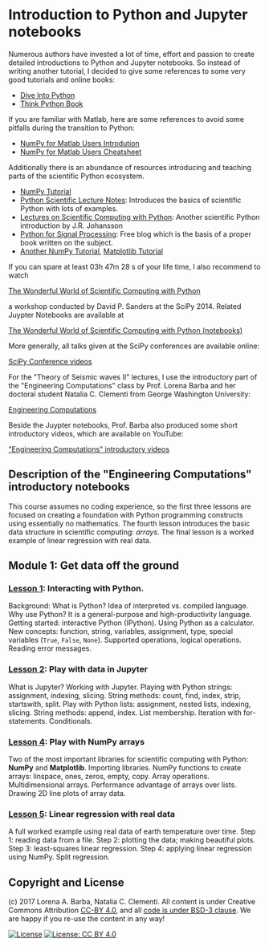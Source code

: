 # Introduction to Python and Jupyter notebooks

Numerous authors have invested a lot of time, effort and passion to create detailed introductions to Python and Jupyter notebooks.
So instead of writing another tutorial, I decided to give some references to some very good tutorials and online books:

* [Dive Into Python](http://www.diveintopython.net/)
* [Think Python Book](http://www.greenteapress.com/thinkpython/thinkpython.html)
 
If you are familiar with Matlab, here are some references to avoid some pitfalls during the transition to Python:
 
* [NumPy for Matlab Users Introdution](http://wiki.scipy.org/NumPy_for_Matlab_Users)
* [NumPy for Matlab Users Cheatsheet](http://mathesaurus.sourceforge.net/matlab-numpy.html)
 
Additionally there is an abundance of resources introducing and teaching parts of the scientific Python ecosystem.
 
* [NumPy Tutorial](http://wiki.scipy.org/Tentative_NumPy_Tutorial)
* [Python Scientific Lecture Notes](http://scipy-lectures.github.io/): Introduces the basics of scientific Python with lots of examples.
* [Lectures on Scientific Computing with Python](http://nbviewer.jupyter.org/github/jrjohansson/scientific-python-lectures/tree/master/): Another scientific Python introduction by J.R. Johansson
* [Python for Signal Processing](http://python-for-signal-processing.blogspot.de/): Free blog which is the basis of a proper book written on the subject.
* [Another NumPy Tutorial](http://www.loria.fr/~rougier/teaching/numpy/numpy.html), [Matplotlib Tutorial](http://www.loria.fr/~rougier/teaching/matplotlib/matplotlib.html)

If you can spare at least 03h 47m 28 s of your life time, I also recommend to watch

[The Wonderful World of Scientific Computing with Python](https://www.youtube.com/watch?v=A9tv7WBIwyM)

a workshop conducted by David P. Sanders at the SciPy 2014. Related Juypter Notebooks are available at 

[The Wonderful World of Scientific Computing with Python (notebooks)](https://github.com/dpsanders/scipy_2014_python)

More generally, all talks given at the SciPy conferences are available online:

[SciPy Conference videos](https://www.youtube.com/user/EnthoughtMedia/playlists)

For the "Theory of Seismic waves II" lectures, I use the introductory part of the "Engineering Computations" class by Prof. Lorena Barba and her doctoral student Natalia C. Clementi from George Washington University:

[Engineering Computations](https://github.com/engineersCode)

Beside the Juypter notebooks, Prof. Barba also produced some short introductory videos, which are available on YouTube:

["Engineering Computations" introductory videos](https://www.youtube.com/playlist?list=PLVc-QdfGfSl0vQ0wUlDbqmp0m9hEoIUmF)

## Description of the "Engineering Computations" introductory notebooks

This course assumes no coding experience, so the first three lessons are focused on creating a foundation with Python programming constructs using essentially no mathematics. The fourth lesson introduces the basic data structure in scientific computing: _arrays_. The final lesson is a worked example of linear regression with real data.

## Module 1: Get data off the ground

### [Lesson 1](http://nbviewer.ipython.org/urls/github.com/daniel-koehn/Theory-of-seismic-waves-II/tree/master/00_Intro_Python_Jupyter_notebooks/1_Interacting_with_Python.ipynb): Interacting with Python.

Background: What is Python? Idea of interpreted vs. compiled language. Why use Python? It is a general-purpose and high-productivity language.
Getting started: interactive Python (IPython).
Using Python as a calculator.
New concepts: function, string, variables, assignment, type, special variables (`True`, `False`, `None`).
Supported operations, logical operations. Reading error messages.

### [Lesson 2](http://nbviewer.ipython.org/urls/github.com/daniel-koehn/Theory-of-seismic-waves-II/tree/master/00_Intro_Python_Jupyter_notebooks/2_Jupyter_strings_and_lists.ipynb): Play with data in Jupyter

What is Jupyter? Working with Jupyter. Playing with Python strings: assignment, indexing, slicing. String methods: count, find, index, strip, startswith, split. Play with Python lists: assignment, nested lists, indexing, slicing. String methods: append, index. List membership. Iteration with for-statements. Conditionals.

### [Lesson 4](http://nbviewer.ipython.org/urls/github.com/daniel-koehn/Theory-of-seismic-waves-II/tree/master/00_Intro_Python_Jupyter_notebooks/4_NumPy_Arrays_and_Plotting.ipynb): Play with NumPy arrays

Two of the most important libraries for scientific computing with Python: **NumPy** and **Matplotlib**. Importing libraries. NumPy functions to create arrays: linspace, ones, zeros, empty, copy. Array operations. Multidimensional arrays. Performance advantage of arrays over lists. Drawing 2D line plots of array data.

### [Lesson 5](http://nbviewer.ipython.org/urls/github.com/daniel-koehn/Theory-of-seismic-waves-II/tree/master/00_Intro_Python_Jupyter_notebooks/5_Linear_Regression_with_Real_Data.ipynb): Linear regression with real data

A full worked example using real data of earth temperature over time. Step 1: reading data from a file. Step 2: plotting the data; making beautiful plots. Step 3: least-squares linear regression. Step 4: applying linear regression using NumPy. Split regression.

## Copyright and License

(c) 2017 Lorena A. Barba, Natalia C. Clementi. All content is under Creative Commons Attribution [CC-BY 4.0](https://creativecommons.org/licenses/by/4.0/legalcode.txt), and all [code is under BSD-3 clause](https://github.com/engineersCode/EngComp/blob/master/LICENSE). We are happy if you re-use the content in any way!

[![License](https://img.shields.io/badge/License-BSD%203--Clause-blue.svg)](https://opensource.org/licenses/BSD-3-Clause) [![License: CC BY 4.0](https://img.shields.io/badge/License-CC%20BY%204.0-lightgrey.svg)](https://creativecommons.org/licenses/by/4.0/)
